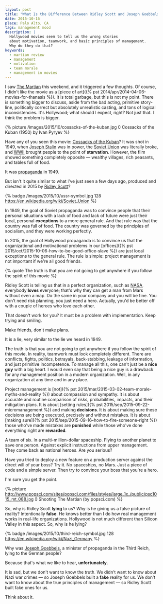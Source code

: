 ```yaml
---
layout: post
title: "What Is the Difference Between Ridley Scott and Joseph Goebbels?"
date: 2015-10-16
place: Palo Alto, CA
tags: management mood
description: |
  Hollywood movies seem to tell us the wrong stories
  about motivation, teamwork, and basic principles of management.
  Why do they do that?
keywords:
  - martian review
  - management
  - motivation
  - team morale
  - management in movies
---
```


I saw [The Martian](http://www.imdb.com/title/tt3659388/)
this weekend, and it triggered a few thoughts. Of course, I didn't like
the movie as a
[piece of art]({% pst 2014/apr/2014-04-06-movies-for-thanasis %}).
It is total garbage, but this is not my point.
There is something bigger to discuss, aside from the bad acting, primitive
story-line, politically correct but absolutely unrealistic casting,
and tons of logical inconsistencies. It's Hollywood; what
should I expect, right? Not just that. I think the problem is bigger.

<!--more-->

{% picture /images/2015/10/cossacks-of-the-kuban.jpg 0 Cossacks of the Kuban (1950) by Ivan Pyryev %}

Have any of you seen this movie: [Cossacks of the Kuban](http://www.imdb.com/title/tt0041562/)?
It was shot in 1949, when [Joseph Stalin](https://en.wikipedia.org/wiki/Joseph_Stalin)
was in power, the [Soviet Union](https://en.wikipedia.org/wiki/Soviet_Union)
was literally broke, and [WWII](https://en.wikipedia.org/wiki/World_War_II)
brought people to the point of **starvation**.
However, the film showed something completely opposite &mdash;
wealthy villages, rich peasants, and tables full of food.

It was [propaganda](https://en.wikipedia.org/wiki/Propaganda) in 1949.

But isn't it quite similar to what I've just seen a few days ago,
produced and directed in 2015 by [Ridley Scott](http://www.imdb.com/name/nm0000631/)?

{% badge /images/2015/10/ussr-symbol.jpg 128 https://en.wikipedia.org/wiki/Soviet_Union %}

In 1949, the goal of Soviet propaganda was to convince people that
their personal situations with a lack of food and lack of future were
just their local, personal **exceptions** to a more general rule. And that
rule was that the country was full of food. The country was governed by
the principles of socialism, and they were working perfectly.

In 2015, the goal of Hollywood propaganda is to convince us that the
organizational and motivational problems in our
[offices]({% pst 2015/oct/2015-10-06-how-to-be-good-office-slave %}) are just local exceptions to
the general rule. The rule is simple: project management is not important
if we're all good friends.

{% quote The truth is that you are not going to get anywhere if you follow the spirit of this movie %}

Ridley Scott is telling us that in a perfect organization, such as
[NASA](https://www.nasa.gov/),
everybody **loves** everyone; that's why they can get a man from Mars without
even a map. Do the same in your company and you will be fine. You don't
need risk planning, you just need a hero. Actually, you'd be better off
with a couple of heroes who love each other.

That doesn't work for you? It must be a problem with implementation.
Keep trying and smiling.

Make friends, don't make plans.

It is a lie, very similar to the lie we heard in 1949.

The truth is that you are not going to get anywhere if you follow
the spirit of this movie. In reality, teamwork must look completely
different. There are conflicts, fights, politics, betrayals, back-stabbing,
leakage of information, and just primitive incompetence. To manage all
this, one can't just be a **nice guy** with a big heart. I would even say
that being a nice guy is a drawback for any management position in a modern
organization. Well, in any organization at any time and in any place.

Project management is [not]({% pst 2015/mar/2015-03-02-team-morale-myths-and-reality %})
about compassion and sympathy. It is about
accurate and routine comparison of risks, probabilities, impacts, and
their mitigation plans. It is about
[setting rules]({% pst 2015/sep/2015-09-22-micromanagement %})
and making **decisions**. It is about making sure
these decisions are being executed, precisely and without mistakes.
It is about [making sure]({% pst 2015/sep/2015-09-16-how-to-fire-someone-right %})
those who've made mistakes are **punished** while those who've
done everything right are **rewarded**.

A team of six. In a multi-million-dollar spaceship.
Flying to another planet to save one person.
Against explicit instructions from upper management.
They come back as national heroes.
Are you serious?

Have you tried to deploy a new feature on a production server against
the direct will of your boss? Try it. No spaceships, no Mars. Just
a piece of code and a simple server. Then try to convince your boss
that you're a hero.

I'm sure you get the point.

{% picture http://www.popsci.com/sites/popsci.com/files/styles/large_1x_/public/psc1015_mt_088.jpg 0 Shooting The Martian (by popsci.com) %}

So, why is Ridley Scott **lying** to us?
Why is he giving us a false picture of reality?
Intentionally **false**. He knows better than I do how real management
works in real-life organizations. Hollywood is not much different
than Silicon Valley in this aspect. So, why is he lying?

{% badge /images/2015/10/third-reich-symbol.jpg 128 https://en.wikipedia.org/wiki/Nazi_Germany %}

Why was [Joseph Goebbels](https://en.wikipedia.org/wiki/Joseph_Goebbels),
a minister of propaganda in the Third Reich,
lying to the German people?

Because that's what we like to hear, **unfortunately**.

It is sad, but we don't want to know the truth. We didn't want to know about
Nazi war crimes &mdash; so Joseph Goebbels built a **fake** reality for us.
We don't want to know about the true principles of management &mdash;
so Ridley Scott built fake ones for us.

Think about it.


